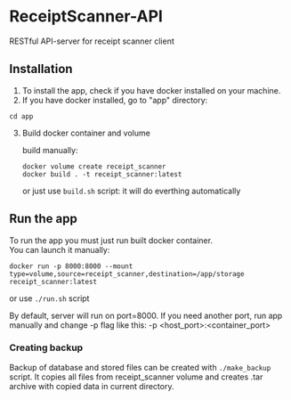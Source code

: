 # ReceiptScanner-API
RESTful API-server for receipt scanner client

## Installation
1. To install the app, check if you have docker installed on your machine.
2. If you have docker installed, go to "app" directory:
```
cd app
```
3. Build docker container and volume  

    build manually:
    ``` 
    docker volume create receipt_scanner 
    docker build . -t receipt_scanner:latest
    ```
    or just use ``` build.sh ``` script:
    it will do everthing automatically

## Run the app
To run the app you must just run built docker container.  
You can launch it manually:
``` 
docker run -p 8000:8000 --mount type=volume,source=receipt_scanner,destination=/app/storage receipt_scanner:latest
```

or use ```./run.sh``` script  

By default, server will run on port=8000. If you need another port, run app manually and change -p flag like this: -p <host_port>:<container_port>

### Creating backup 
Backup of database and stored files can be created with ``` ./make_backup ``` script. It copies all files from receipt_scanner volume and creates .tar archive with copied data in current directory.